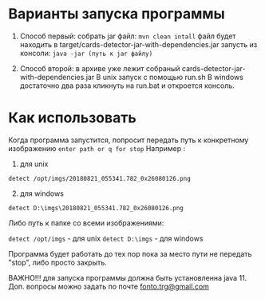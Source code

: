 # Варианты запуска программы

1) Способ первый:
 собрать jar файл: ```mvn clean intall```
 файл будет находить в target/cards-detector-jar-with-dependencies.jar
 запусть из консоли: ```java -jar (путь к jar файлу)```
 
2) Способ второй:
в архиве уже лежит собраный cards-detector-jar-with-dependencies.jar
В unix запуск с помощью run.sh
В windows достаточно два раза кликнуть на run.bat и откроется консоль.

# Как использовать
Когда программа запустится, попросит передать путь к конкретному изображению
``enter path or q for stop``
Например : 
1) для unix
```
detect /opt/imgs/20180821_055341.782_0x26080126.png
```

2) для  windows
```
detect D:\imgs\20180821_055341.782_0x26080126.png
```

Либо путь к папке со всеми изображениями:              

```detect /opt/imgs``` - для unix
```detect D:\imgs```   - для  windows

Программа будет работать до тех пор пока за место пути не передать "stop", либо просто закрыть.

ВАЖНО!!! для запуска программы должна быть установленна java 11.
Доп. вопросы можно задать по почте fonto.trg@gmail.com
